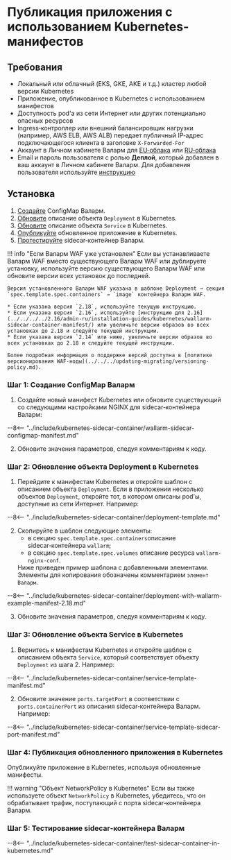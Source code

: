 # Публикация приложения с использованием Kubernetes-манифестов

## Требования

* Локальный или облачный (EKS, GKE, AKE и т.д.) кластер любой версии Kubernetes
* Приложение, опубликованное в Kubernetes с использованием манифестов
* Доступность pod'а из сети Интернет или других потенциально опасных ресурсов
* Ingress‑контроллер или внешний балансировщик нагрузки (например, AWS ELB, AWS ALB) передает публичный IP‑адрес подключающегося клиента в заголовке `X-Forwarded-For`
* Аккаунт в Личном кабинете Валарм для [EU‑облака](https://my.wallarm.com/) или [RU‑облака](https://my.wallarm.ru/)
* Email и пароль пользователя с ролью **Деплой**, который добавлен в ваш аккаунт в Личном кабинете Валарм. Для добавления пользователя используйте [инструкцию](../../../user-guides/settings/users.md#добавление-нового-пользователя)

## Установка

1. [Создайте](#шаг-1-создание-configmap-валарм) ConfigMap Валарм.
2. [Обновите](#шаг-2-обновление-объекта-deployment-в-kubernetes) описание объекта `Deployment` в Kubernetes.
3. [Обновите](#шаг-3-обновление-объекта-service-в-kubernetes) описание объекта `Service` в Kubernetes.
4. [Опубликуйте](#шаг-4-публикация-обновленного-приложения-в-kubernetes) обновленное приложение в Kubernetes.
5. [Протестируйте](#шаг-5-тестирование-sidecarконтейнера-валарм) sidecar‑контейнер Валарм.

!!! info "Если Валарм WAF уже установлен"
    Если вы устанавливаете Валарм WAF вместо существующего Валарм WAF или дублируете установку, используйте версию существующего Валарм WAF или обновите версии всех установок до последней.

    Версия установленного Валарм WAF указана в шаблоне Deployment → секция `spec.template.spec.containers` → `image` контейнера Валарм WAF.

    * Если указана версия `2.18`, используйте текущую инструкцию.
    * Если указана версия `2.16`, используйте [инструкцию для 2.16](../../../../2.16/admin-ru/installation-guides/kubernetes/wallarm-sidecar-container-manifest/) или увеличьте версии образов во всех установках до 2.18 и следуйте текущей инструкции.
    * Если указана версия `2.14` или ниже, увеличьте версии образов во всех установках до 2.18 и следуйте текущей инструкции.

    Более подробная информация о поддержке версий доступна в [политике версионирования WAF‑ноды](../../../updating-migrating/versioning-policy.md).

### Шаг 1: Создание ConfigMap Валарм

<ol start="1"><li>Создайте новый манифест Kubernetes или обновите существующий со следующими настройками NGINX для sidecar‑контейнера Валарм:</li></ol>

--8<-- "../include/kubernetes-sidecar-container/wallarm-sidecar-configmap-manifest.md"

<ol start="2"><li>Обновите значения параметров, следуя комментариям к коду.</li></ol>

### Шаг 2: Обновление объекта Deployment в Kubernetes

<ol start="1"><li>Перейдите к манифестам Kubernetes и откройте шаблон с описанием объекта <code>Deployment</code>. Если в приложении несколько объектов <code>Deployment</code>, откройте тот, в котором описаны pod'ы, доступные из сети Интернет. Например:</li></ol>

--8<-- "../include/kubernetes-sidecar-container/deployment-template.md"

<ol start="2"><li>Скопируйте в шаблон следующие элементы:<ul><li>в секцию <code>spec.template.spec.containers</code>описание sidecar‑контейнера <code>wallarm</code>;</li><li>в секцию <code>spec.template.spec.volumes</code> описание ресурса <code>wallarm-nginx-conf</code>.</li></ul>Ниже приведен пример шаблона с добавленными элементами. Элементы для копирования обозначены комментарием <code>элемент Валарм</code>.</li></li></ol>

--8<-- "../include/kubernetes-sidecar-container/deployment-with-wallarm-example-manifest-2.18.md"

<ol start="3"><li>Обновите значения параметров, следуя комментариям к коду.</li></ol>

### Шаг 3: Обновление объекта Service в Kubernetes

<ol start="1"><li>Вернитесь к манифестам Kubernetes и откройте шаблон с описанием объекта <code>Service</code>, который соответствует объекту <code>Deployment</code> из шага 2. Например:</li></ol>

--8<-- "../include/kubernetes-sidecar-container/service-template-manifest.md"

<ol start="2"><li>Обновите значение <code>ports.targetPort</code> в соответствии с <code>ports.containerPort</code> из описания sidecar‑контейнера Валарм. Например:</li></ol>

--8<-- "../include/kubernetes-sidecar-container/service-template-sidecar-port-manifest.md"

### Шаг 4: Публикация обновленного приложения в Kubernetes

Опубликуйте приложение в Kubernetes, используя обновленные манифесты.

!!! warning "Объект NetworkPolicy в Kubernetes"
    Если вы также используете объект `NetworkPolicy` в Kubernetes, убедитесь, что он обрабатывает трафик, поступающий с порта sidecar‑контейнера Валарм.

### Шаг 5: Тестирование sidecar‑контейнера Валарм

--8<-- "../include/kubernetes-sidecar-container/test-sidecar-container-in-kubernetes.md"